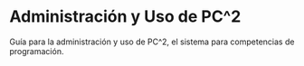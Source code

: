 # Administración y Uso de PC^2

Guía para la administración y uso de PC^2, el sistema para competencias de programación.

